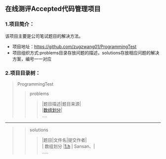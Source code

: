 ## **在线测评Accepted代码管理项目**
### 1.项目简介：
该项目主要是公司笔试题目的解决方法。
* 项目地址：https://github.com/zugzwang01/ProgrammingTest
* 项目组织方式:problems目录存放问题的描述，solutions存放相应问题的解决方案，编号一一对应
### 2.项目目录树：
>ProgrammingTest
>>problems
>>>|题目描述|题目来源|       
>>>|[数组划分](./problems/1.txt)|        
>>>....                                              
---
>>solutions
>>>|题目|文件名|提交作者|                  
>>>| 数组划分 |[1.h](./solutions/1.h) | Sansan、|                 
>>>.....                                                                    
>
